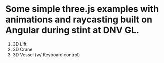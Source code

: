 <h1>Some simple three.js examples with animations and raycasting built on Angular during stint at DNV GL.</h1>

<ol>
  <li>3D Lift</li>
  <li>3D Crane</li>
  <li>3D Vessel (w/ Keyboard control)</li>
</ol>
